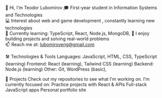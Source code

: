 👋 Hi, I'm Teodor Lubomirov
  🎓 First-year student in Information Systems and Technologies  
  💻 Interest about web and game development , constantly learning new technologies  
  🌱 Currently learning: TypeScript, React, Node.js, MongoDB,
  🚀 I enjoy building projects and solving real-world problems  
  📫 Reach me at: lubomiroveng@gmail.com

🛠️ Technologies & Tools
    Languages: JavaScript, HTML, CSS, TypeScript (learning)
    Frontend: React (learning), Tailwind CSS (learning)
    Backend: Node.js (learning)
    Other: Git, WordPress (basic),

📂 Projects
  Check out my repositories to see what I'm working on. I’m currently focused on:
     Practice projects with React & APIs
     Full-stack JavaScript apps
     Personal portfolio site
    

<!---
tedigii/tedigii is a ✨ special ✨ repository because its `README.md` (this file) appears on your GitHub profile.
You can click the Preview link to take a look at your changes.
--->
